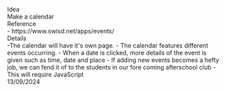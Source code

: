 
<div class="ideas">Idea</div>
	Make a calendar

<div class="reference">Reference</div>
	- https://www.swisd.net/apps/events/

<div class="details">Details</div>
	-The calendar will have it's own page.
	- The calendar features different events occurring.
	- When a date is clicked, more details of the event is given such as time, date and place
	- If adding new events becomes a hefty job, we can fend it of to the students in our fore coming afterschool club
	- This will require JavaScript



<div class="date">13/09/2024</div>